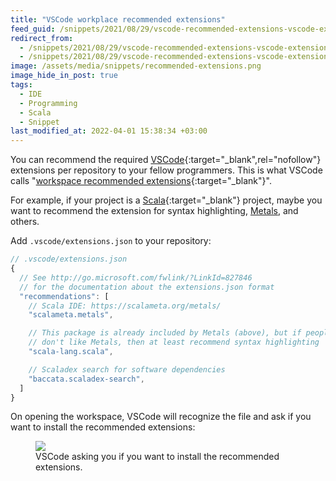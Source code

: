 ```yaml
---
title: "VSCode workplace recommended extensions"
feed_guid: /snippets/2021/08/29/vscode-recommended-extensions-vscode-extensions-json/
redirect_from:
  - /snippets/2021/08/29/vscode-recommended-extensions-vscode-extensions-json/
  - /snippets/2021/08/29/vscode-recommended-extensions-vscode-extensions-json.html
image: /assets/media/snippets/recommended-extensions.png
image_hide_in_post: true
tags:
  - IDE
  - Programming
  - Scala
  - Snippet
last_modified_at: 2022-04-01 15:38:34 +03:00
---
```


You can recommend the required [VSCode](https://code.visualstudio.com/){:target="_blank",rel="nofollow"} extensions per repository to your fellow programmers. This is what VSCode calls "[workspace recommended extensions](http://go.microsoft.com/fwlink/?LinkId=827846){:target="_blank"}".

For example, if your project is a [Scala](https://www.scala-lang.org/){:target="_blank"} project, maybe you want to recommend the extension for syntax highlighting, [Metals](https://scalameta.org/metals/), and others.

Add `.vscode/extensions.json` to your repository:

```javascript
// .vscode/extensions.json
{
  // See http://go.microsoft.com/fwlink/?LinkId=827846
  // for the documentation about the extensions.json format
  "recommendations": [
    // Scala IDE: https://scalameta.org/metals/
    "scalameta.metals",

    // This package is already included by Metals (above), but if people
    // don't like Metals, then at least recommend syntax highlighting
    "scala-lang.scala",

    // Scaladex search for software dependencies
    "baccata.scaladex-search",
  ]
}
```

On opening the workspace, VSCode will recognize the file and ask if you want to install the recommended extensions:

<figure>
  <img src="{% link assets/media/snippets/recommended-extensions.png %}" />
  <figcaption>VSCode asking you if you want to install the recommended extensions.</figcaption>
</figure>
